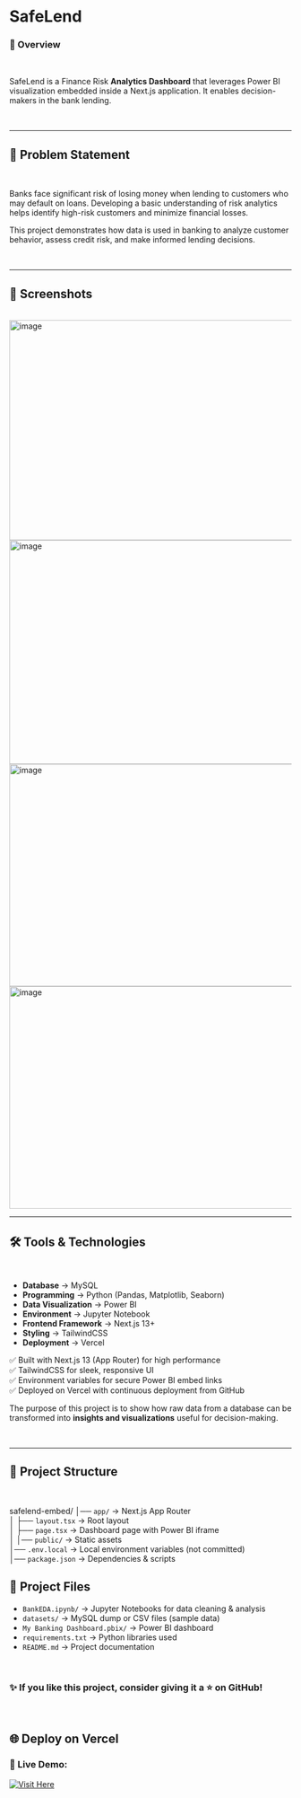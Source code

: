 # SafeLend

### 🌟 Overview
<br>

SafeLend is a Finance Risk **Analytics Dashboard** that leverages Power BI visualization embedded inside a Next.js application.
It enables decision-makers in the bank lending.

<br>

---

## 📌 Problem Statement

<br>

Banks face significant risk of losing money when lending to customers who may default on loans. Developing a basic understanding of risk analytics helps identify high-risk customers and minimize financial losses.

This project demonstrates how data is used in banking to analyze customer behavior, assess credit risk, and make informed lending decisions.

<br>

---

## 📸 Screenshots

<br>

<img width="622" height="392" alt="image" src="https://github.com/user-attachments/assets/0f0bfec6-697a-4624-92e9-0d97a6a99e9e" />
<br>

<img width="633" height="399" alt="image" src="https://github.com/user-attachments/assets/b515cfd5-72d4-4db9-ab00-d4047b416f64" />
<br>

<img width="630" height="396" alt="image" src="https://github.com/user-attachments/assets/151233d1-c835-4125-b30d-70db4df736e2" />
<br>

<img width="622" height="396" alt="image" src="https://github.com/user-attachments/assets/e6673199-6fa7-4c80-977a-a9470f93460d" />


<br>

---

## 🛠️ Tools & Technologies  

<br>

- **Database** → MySQL  
- **Programming** → Python (Pandas, Matplotlib, Seaborn)  
- **Data Visualization** → Power BI  
- **Environment** → Jupyter Notebook
- **Frontend Framework** → Next.js 13+
- **Styling** → TailwindCSS
- **Deployment** → Vercel

✅ Built with Next.js 13 (App Router) for high performance <br>
✅ TailwindCSS for sleek, responsive UI <br>
✅ Environment variables for secure Power BI embed links <br>
✅ Deployed on Vercel with continuous deployment from GitHub <br>

The purpose of this project is to show how raw data from a database can be transformed into **insights and visualizations** useful for decision-making.  

<br>

---

## 📂 Project Structure

<br> 

safelend-embed/
│── `app/`                →   Next.js App Router <br>
│   ├── `layout.tsx`      →   Root layout <br>
│   ├── `page.tsx`        →   Dashboard page with Power BI iframe <br>
│ 
│── `public/`             →   Static assets <br>
│── `.env.local`          →   Local environment variables (not committed) <br>
│── `package.json`        →   Dependencies & scripts <br>




## 📂 Project Files

- `BankEDA.ipynb/`             →  Jupyter Notebooks for data cleaning & analysis  
- `datasets/`                  →  MySQL dump or CSV files (sample data)  
- `My Banking Dashboard.pbix/` →  Power BI dashboard 
- `requirements.txt`           →  Python libraries used  
- `README.md`                  →  Project documentation   

<br>


### ✨ If you like this project, consider giving it a ⭐ on GitHub!

<br>

## 🌐 Deploy on Vercel

### 🔗 Live Demo:
[![Visit Here](https://img.shields.io/badge/Visit%20Here-blue?style=for-the-badge)](https://safe-lend.vercel.app/)





